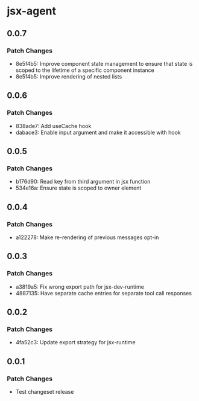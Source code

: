 # jsx-agent

## 0.0.7

### Patch Changes

- 8e5f4b5: Improve component state management to ensure that state is scoped to the lifetime of a specific component instance
- 8e5f4b5: Improve rendering of nested lists

## 0.0.6

### Patch Changes

- 838ade7: Add useCache hook
- dabace3: Enable input argument and make it accessible with hook

## 0.0.5

### Patch Changes

- b176d90: Read key from third argument in jsx function
- 534e16a: Ensure state is scoped to owner element

## 0.0.4

### Patch Changes

- a122278: Make re-rendering of previous messages opt-in

## 0.0.3

### Patch Changes

- a3819a5: Fix wrong export path for jsx-dev-runtime
- 4887135: Have separate cache entries for separate tool call responses

## 0.0.2

### Patch Changes

- 4fa52c3: Update export strategy for jsx-runtime

## 0.0.1

### Patch Changes

- Test changeset release
